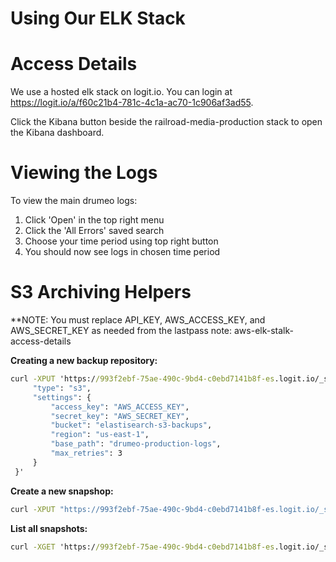 # Using Our ELK Stack

# Access Details

We use a hosted elk stack on logit.io. You can login at https://logit.io/a/f60c21b4-781c-4c1a-ac70-1c906af3ad55.

Click the Kibana button beside the railroad-media-production stack to open the Kibana dashboard.

# Viewing the Logs

To view the main drumeo logs:

1. Click 'Open' in the top right menu
1. Click the 'All Errors' saved search
1. Choose your time period using top right button
1. You should now see logs in chosen time period

# S3 Archiving Helpers

**NOTE: You must replace API_KEY, AWS_ACCESS_KEY, and AWS_SECRET_KEY as needed from the lastpass note: aws-elk-stalk-access-details

**Creating a new backup repository:**

```cmd
curl -XPUT 'https://993f2ebf-75ae-490c-9bd4-c0ebd7141b8f-es.logit.io/_snapshot/s3_backup?apikey=API_KEY&pretty=true' -d '{
     "type": "s3",
     "settings": {
         "access_key": "AWS_ACCESS_KEY",
         "secret_key": "AWS_SECRET_KEY",
         "bucket": "elastisearch-s3-backups",
         "region": "us-east-1",
         "base_path": "drumeo-production-logs",
         "max_retries": 3
     }
 }'
```

**Create a new snapshop:**
```cmd
curl -XPUT "https://993f2ebf-75ae-490c-9bd4-c0ebd7141b8f-es.logit.io/_snapshot/s3_backup/snapshop-$(date +%s)?apikey=API_KEY&wait_for_completion=false"
```

**List all snapshots:**
```cmd
curl -XGET 'https://993f2ebf-75ae-490c-9bd4-c0ebd7141b8f-es.logit.io/_snapshot/s3_backup/_all?apikey=API_KEY' | python -m json.tool
```